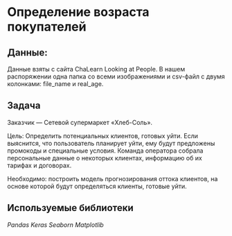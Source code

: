 # Определение возраста покупателей

## Данные:

Данные взяты с сайта ChaLearn Looking at People.
В нашем распоряжении одна папка со всеми изображениями и csv-файл с двумя колонками: file_name и real_age.

## Задача

Заказчик — Сетевой супермаркет «Хлеб-Соль».

Цель: Определить потенциальных клиентов, готовых уйти. Если выяснится, что пользователь планирует уйти, ему будут предложены промокоды и специальные условия. Команда оператора собрала персональные данные о некоторых клиентах, информацию об их тарифах и договорах.

Необходимо: построить модель прогнозирования оттока клиентов, на основе которой будут определяться клиенты, готовые уйти.

## Используемые библиотеки

*Pandas*
*Keras*
*Seaborn*
*Matplotlib*